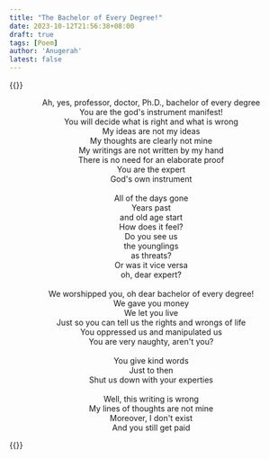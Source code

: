 ```yaml
---
title: "The Bachelor of Every Degree!"
date: 2023-10-12T21:56:38+08:00
draft: true
tags: [Poem]
author: 'Anugerah'
latest: false
---
```

{{<rawhtml>}}

<p style="text-align: center;">
Ah, yes, professor, doctor, Ph.D., bachelor of every degree
<br>
You are the god's instrument manifest!
<br>
You will decide what is right and what is wrong
<br>
My ideas are not my ideas
<br>
My thoughts are clearly not mine
<br>
My writings are not written by my hand
<br>
There is no need for an elaborate proof
<br>
You are the expert
<br>
God's own instrument
<br>
<br>
All of the days gone
<br>
Years past
<br>
and old age start
<br>
How does it feel?
<br>
Do you see us
<br>
the younglings
<br>
as threats?
<br>
Or was it vice versa
<br>
oh, dear expert?
<br>
<br>
We worshipped you, oh dear bachelor of every degree!
<br>
We gave you money
<br>
We let you live
<br>
Just so you can tell us the rights and wrongs of life
<br>
You oppressed us and manipulated us
<br>
You are very naughty, aren't you?
<br>
<br>
You give kind words
<br>
Just to then
<br>
Shut us down with your experties
<br>
<br>
Well, this writing is wrong
<br>
My lines of thoughts are not mine
<br>
Moreover, I don't exist
<br>
And you still get paid
</p>
{{</rawhtml>}}
